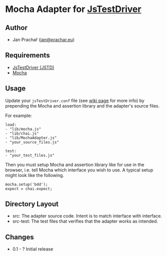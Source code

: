 Mocha Adapter for [JsTestDriver][jstd]
========================================

Author
------

* Jan Prachař (jan@prachar.eu)

Requirements
------------

 - [JsTestDriver (JSTD)][jstd]
 - [Mocha][mocha]

Usage
-----

Update your `jsTestDriver.conf` file (see [wiki page][jstd-conf] for more info)  by prepending the Mocha and assertion library and the adapter's source files.

For example:

	load:
    - "lib/mocha.js"
	- "lib/chai.js"
    - "lib/MochaAdapter.js"
    - "your_source_files.js"

	test:
    - "your_test_files.js"

Then you must setup Mocha and assertion library like for use in the browser, i.e. tell Mocha which interface you wish to use. A typical setup might look like the following.

	mocha.setup('bdd');
	expect = chai.expect;


Directory Layout
----------------
 
 - src: The adapter source code. Intent is to match interface with interface.
 - src-test: The test files that verifies that the adapter works as intended.

Changes
-------
 * 0.1 - ? Initial release


[jstd]: http://code.google.com/p/js-test-driver
[jstd-conf]: http://code.google.com/p/js-test-driver/wiki/ConfigurationFile
[mocha]: https://github.com/visionmedia/mocha 
